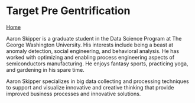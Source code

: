 # Target Pre Gentrification

[Home](README.md)


Aaron Skipper is a graduate student in the Data Science Program at The George Washington University. His interests include being a beast at anomaly detection, social engineering, and behavioral analysis. He has worked with optimizing and enabling process engineering aspects of semiconductors manufacturing. He enjoys fantasy sports, practicing yoga, and gardening in his spare time.

Aaron Skipper specializes in big data collecting and processing techniques to support and visualize innovative and creative thinking that provide improved business processes and innovative solutions.
